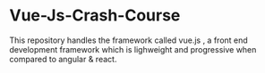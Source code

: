 # Vue-Js-Crash-Course
This repository handles the framework called vue.js , a front end development framework which is lighweight and progressive when compared to angular & react.
